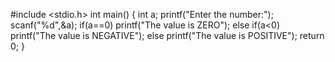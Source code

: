 #include <stdio.h>
int main() 
{
	int a;
	printf("Enter the number:");
	scanf("%d",&a);
	if(a==0)
	  printf("The value is ZERO");
	else
	  if(a<0)
	    printf("The value is NEGATIVE");
	  else
	    printf("The value is POSITIVE");
	return 0;
}
